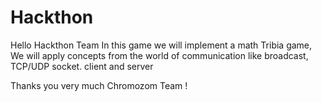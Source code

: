 # Hackthon

Hello Hackthon Team
  In this game we will implement a math  Tribia game, We will apply concepts from the world of communication
  like broadcast, TCP/UDP socket. client and server
  
  Thanks you very much
  Chromozom Team !
